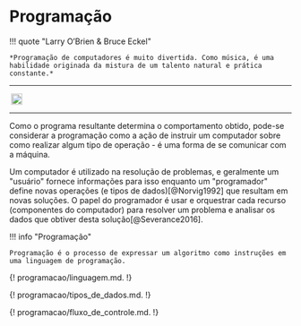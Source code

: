 # Programação

!!! quote "Larry O’Brien & Bruce Eckel"

    *Programação de computadores é muito divertida. Como música, é uma habilidade originada da mistura de um talento natural e prática constante.*

---

*<img style="height:20px!important;margin-left:3px;display:inline-block;vertical-align:middle;" src="https://img.shields.io/badge/TODO-Introdução-red">*

---

Como o programa resultante determina o comportamento obtido, pode-se considerar a programação como a ação de instruir um computador sobre como realizar algum tipo de operação - é uma forma de se comunicar com a máquina.

Um computador é utilizado na resolução de problemas, e geralmente um "usuário" fornece informações para isso enquanto um "programador" define novas operações (e tipos de dados)[@Norvig1992] que resultam em novas soluções. O papel do programador é usar e orquestrar cada recurso (componentes do computador) para resolver um problema e analisar os dados que obtiver desta solução[@Severance2016].

!!! info "Programação"

    Programação é o processo de expressar um algoritmo como instruções em uma linguagem de programação.

{! programacao/linguagem.md. !}

{! programacao/tipos_de_dados.md. !}

{! programacao/fluxo_de_controle.md. !}

[^1]: Exceto se você for um antigo romano...